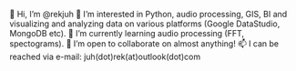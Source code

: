 👋 Hi, I’m @rekjuh
👀 I’m interested in Python, audio processing, GIS, BI and visualizing and analyzing data on various platforms (Google DataStudio, MongoDB etc).
🌱 I’m currently learning audio processing (FFT, spectograms).
💞️ I’m open to collaborate on almost anything!
📫 I can be reached via e-mail: juh(dot)rek(at)outlook(dot)com
